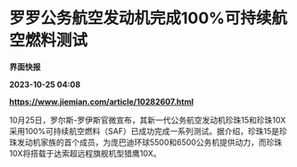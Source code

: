 # 罗罗公务航空发动机完成100%可持续航空燃料测试
**界面快报**

**2023-10-25 04:08**

**https://www.jiemian.com/article/10282607.html**

10月25日，罗尔斯-罗伊斯官微宣布，其新一代公务航空发动机珍珠15和珍珠10X采用100%可持续航空燃料（SAF）已成功完成一系列测试。据介绍，珍珠15是珍珠发动机家族的首个成员，为庞巴迪环球5500和6500公务机提供动力，而珍珠10X将搭载于达索超远程旗舰机型猎鹰10X。